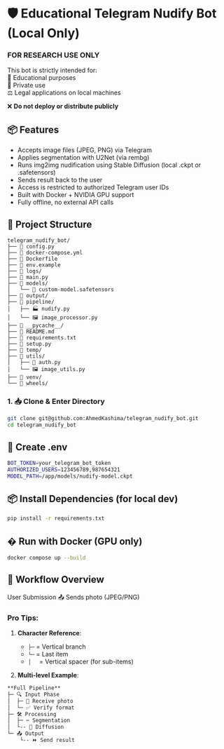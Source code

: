 # 🛡️ Educational Telegram Nudify Bot (Local Only)

### FOR RESEARCH USE ONLY  
This bot is strictly intended for:  
🔬 Educational purposes  
🔐 Private use  
⚖️ Legal applications on local machines  

❌ **Do not deploy or distribute publicly**  

## 📦 Features
- Accepts image files (JPEG, PNG) via Telegram
- Applies segmentation with U2Net (via rembg)
- Runs img2img nudification using Stable Diffusion (local .ckpt or .safetensors)
- Sends result back to the user
- Access is restricted to authorized Telegram user IDs
- Built with Docker + NVIDIA GPU support
- Fully offline, no external API calls

## 📁 Project Structure

```
telegram_nudify_bot/
├── 📄 config.py
├── 📄 docker-compose.yml
├── 📄 Dockerfile
├── 📄 env.example
├── 📂 logs/
├── 📄 main.py
├── 📂 models/
│   └── 🧠 custom-model.safetensors
├── 📂 output/
├── 📂 pipeline/
│   ├── 🏭 nudify.py
│   └── 🖼️ image_processor.py
├── 📂 __pycache__/
├── 📄 README.md
├── 📄 requirements.txt
├── 📄 setup.py
├── 📂 temp/
├── 📂 utils/
│   ├── 🔐 auth.py
│   └── 🖼️ image_utils.py
├── 📂 venv/
└── 📂 wheels/
```

### 1. 📥 Clone & Enter Directory
```bash
git clone git@github.com:AhmedKashima/telegram_nudify_bot.git
cd telegram_nudify_bot
```

## 🔐 Create .env
```bash
BOT_TOKEN=your_telegram_bot_token
AUTHORIZED_USERS=123456789,987654321
MODEL_PATH=/app/models/nudify-model.ckpt
```

## 📦 Install Dependencies (for local dev)
```bash
pip install -r requirements.txt
```

## � Run with Docker (GPU only)
```bash
docker compose up --build
```

## 🔄 Workflow Overview
User Submission
📤 Sends photo (JPEG/PNG)


### Pro Tips:
1. **Character Reference**:
   - `├─` = Vertical branch
   - `└─` = Last item
   - `│  ` = Vertical spacer (for sub-items)

2. **Multi-level Example**:
```markdown
**Full Pipeline**
├─ 🔍 Input Phase
│  ├─ 📩 Receive photo
│  └─ ✅ Verify format
├─ 🛠️ Processing
│  ├─ ✂️ Segmentation
│  └-- 🎨 Diffusion
└─ 📤 Output
    └-- ⏩ Send result